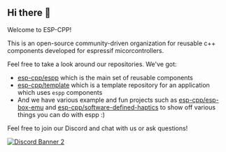 ## Hi there 👋

Welcome to ESP-CPP!

This is an open-source community-driven organization for reusable c++ components developed for espressif micorcontrollers.

Feel free to take a look around our repositories. We've got:
* [esp-cpp/espp](https://github.com/esp-cpp/espp) which is the main set of reusable components
* [esp-cpp/template](https://github.com/esp-cpp/template) which is a template repository for an application which uses `espp` components
* And we have various example and fun projects such as [esp-cpp/esp-box-emu](https://github.com/esp-cpp/esp-box-emu) and [esp-cpp/software-defined-haptics](https://github.com/esp-cpp/software-defined-haptics) to show off various things you can do with espp :)

Feel free to join our Discord and chat with us or ask questions!

[<img src="https://discord.com/api/guilds/1345508990716743741/widget.png?style=banner2" alt="Discord Banner 2"/>](https://discord.gg/dvcQw37xAY)



